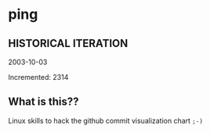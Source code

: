 # ping

## HISTORICAL ITERATION
2003-10-03

Incremented: 2314

## What is this?? 
Linux skills to hack the github commit visualization chart `;-)`
